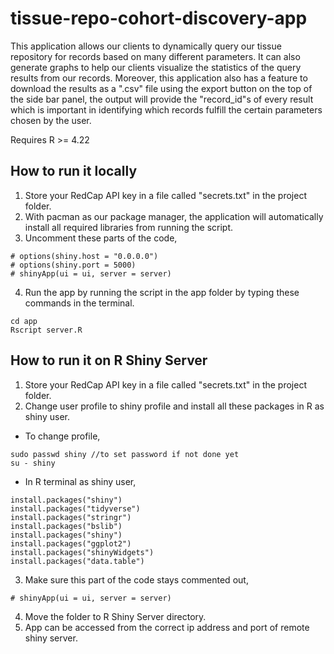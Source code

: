 # tissue-repo-cohort-discovery-app
This application allows our clients to dynamically query our tissue repository for records based on many different parameters. It can also generate graphs to help our clients visualize the statistics of the query results from our records. Moreover, this application also has a feature to download the results as a ".csv" file using the export button on the top of the side bar panel, the output will provide the "record_id"s of every result which is important in identifying which records fulfill the certain parameters chosen by the user.

Requires R >= 4.22

## How to run it locally
1. Store your RedCap API key in a file called "secrets.txt" in the project folder.
2. With pacman as our package manager, the application will automatically install all required libraries from running the script.
3. Uncomment these parts of the code,
```
# options(shiny.host = "0.0.0.0")
# options(shiny.port = 5000)
# shinyApp(ui = ui, server = server)
 ```
4. Run the app by running the script in the app folder by typing these commands in the terminal.
 ```
 cd app
 Rscript server.R 
 ```

## How to run it on R Shiny Server
1. Store your RedCap API key in a file called "secrets.txt" in the project folder.
2. Change user profile to shiny profile and install all these packages in R as shiny user.  
- To change profile,
```
sudo passwd shiny //to set password if not done yet
su - shiny

```
- In R terminal as shiny user,
```
install.packages("shiny")
install.packages("tidyverse")
install.packages("stringr")
install.packages("bslib")
install.packages("shiny")
install.packages("ggplot2")
install.packages("shinyWidgets")
install.packages("data.table")
```
3. Make sure this part of the code stays commented out,
 ```
# shinyApp(ui = ui, server = server)
 ```
4. Move the folder to R Shiny Server directory.
5. App can be accessed from the correct ip address and port of remote shiny server.
